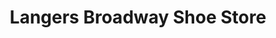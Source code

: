 ---
title: "Langers Broadway Shoe Store"
url: /maryborough/langers-broadway-shoe-store/
shop: shoes
---